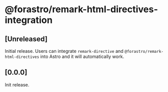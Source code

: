 # @forastro/remark-html-directives-integration

## [Unreleased]

Initial release. Users can integrate `remark-directive` and `@forastro/remark-html-directives` into Astro and it will automatically work.

## [0.0.0]

Init release.

